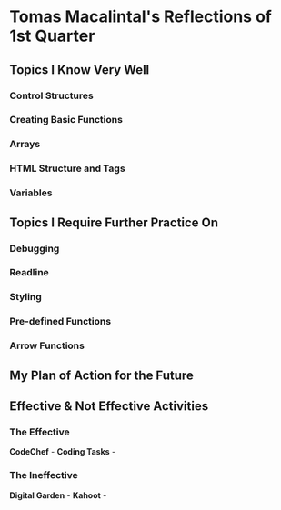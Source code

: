 # Tomas Macalintal's Reflections of 1st Quarter

## Topics I Know Very Well

### Control Structures
### Creating Basic Functions
### Arrays
### HTML Structure and Tags
### Variables

## Topics I Require Further Practice On

### Debugging
### Readline
### Styling
### Pre-defined Functions
### Arrow Functions


## My Plan of Action for the Future

## Effective & Not Effective Activities

### The Effective
**CodeChef** -
**Coding Tasks** - 

### The Ineffective
**Digital Garden** - 
**Kahoot** -